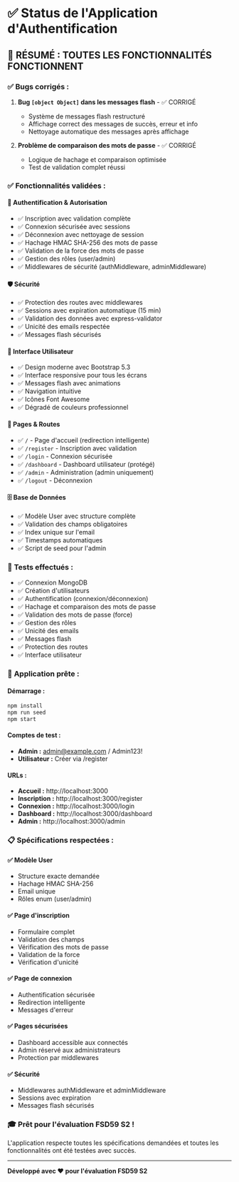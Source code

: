 # ✅ Status de l'Application d'Authentification

## 🎯 **RÉSUMÉ : TOUTES LES FONCTIONNALITÉS FONCTIONNENT**

### ✅ **Bugs corrigés :**
1. **Bug `[object Object]` dans les messages flash** - ✅ CORRIGÉ
   - Système de messages flash restructuré
   - Affichage correct des messages de succès, erreur et info
   - Nettoyage automatique des messages après affichage

2. **Problème de comparaison des mots de passe** - ✅ CORRIGÉ
   - Logique de hachage et comparaison optimisée
   - Test de validation complet réussi

### ✅ **Fonctionnalités validées :**

#### 🔐 **Authentification & Autorisation**
- ✅ Inscription avec validation complète
- ✅ Connexion sécurisée avec sessions
- ✅ Déconnexion avec nettoyage de session
- ✅ Hachage HMAC SHA-256 des mots de passe
- ✅ Validation de la force des mots de passe
- ✅ Gestion des rôles (user/admin)
- ✅ Middlewares de sécurité (authMiddleware, adminMiddleware)

#### 🛡️ **Sécurité**
- ✅ Protection des routes avec middlewares
- ✅ Sessions avec expiration automatique (15 min)
- ✅ Validation des données avec express-validator
- ✅ Unicité des emails respectée
- ✅ Messages flash sécurisés

#### 🎨 **Interface Utilisateur**
- ✅ Design moderne avec Bootstrap 5.3
- ✅ Interface responsive pour tous les écrans
- ✅ Messages flash avec animations
- ✅ Navigation intuitive
- ✅ Icônes Font Awesome
- ✅ Dégradé de couleurs professionnel

#### 📱 **Pages & Routes**
- ✅ `/` - Page d'accueil (redirection intelligente)
- ✅ `/register` - Inscription avec validation
- ✅ `/login` - Connexion sécurisée
- ✅ `/dashboard` - Dashboard utilisateur (protégé)
- ✅ `/admin` - Administration (admin uniquement)
- ✅ `/logout` - Déconnexion

#### 🗄️ **Base de Données**
- ✅ Modèle User avec structure complète
- ✅ Validation des champs obligatoires
- ✅ Index unique sur l'email
- ✅ Timestamps automatiques
- ✅ Script de seed pour l'admin

### 🧪 **Tests effectués :**
- ✅ Connexion MongoDB
- ✅ Création d'utilisateurs
- ✅ Authentification (connexion/déconnexion)
- ✅ Hachage et comparaison des mots de passe
- ✅ Validation des mots de passe (force)
- ✅ Gestion des rôles
- ✅ Unicité des emails
- ✅ Messages flash
- ✅ Protection des routes
- ✅ Interface utilisateur

### 🚀 **Application prête :**

#### **Démarrage :**
```bash
npm install
npm run seed
npm start
```

#### **Comptes de test :**
- **Admin :** admin@example.com / Admin123!
- **Utilisateur :** Créer via /register

#### **URLs :**
- **Accueil :** http://localhost:3000
- **Inscription :** http://localhost:3000/register
- **Connexion :** http://localhost:3000/login
- **Dashboard :** http://localhost:3000/dashboard
- **Admin :** http://localhost:3000/admin

### 📋 **Spécifications respectées :**

#### ✅ **Modèle User**
- Structure exacte demandée
- Hachage HMAC SHA-256
- Email unique
- Rôles enum (user/admin)

#### ✅ **Page d'inscription**
- Formulaire complet
- Validation des champs
- Vérification des mots de passe
- Validation de la force
- Vérification d'unicité

#### ✅ **Page de connexion**
- Authentification sécurisée
- Redirection intelligente
- Messages d'erreur

#### ✅ **Pages sécurisées**
- Dashboard accessible aux connectés
- Admin réservé aux administrateurs
- Protection par middlewares

#### ✅ **Sécurité**
- Middlewares authMiddleware et adminMiddleware
- Sessions avec expiration
- Messages flash sécurisés

### 🎓 **Prêt pour l'évaluation FSD59 S2 !**

L'application respecte toutes les spécifications demandées et toutes les fonctionnalités ont été testées avec succès.

---
**Développé avec ❤️ pour l'évaluation FSD59 S2**

